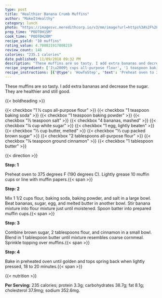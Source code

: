 ```yaml
---
type: post
title: "Healthier Banana Crumb Muffins"
author: "MakeItHealthy"
category: lunch
photo: "https://imagesvc.meredithcorp.io/v3/mm/image?url=https%3A%2F%2Fimages.media-allrecipes.com%2Fuserphotos%2F1117373.jpg"
prep_time: "P0DT0H15M"
cook_time: "P0DT0H20M"
recipe_yield: "10 muffins"
rating_value: 4.780821917808219
review_count: 146
calories: "235.1 calories"
date_published: 11/09/2018 09:32 PM
description: "These muffins are so tasty. I add extra bananas and decrease the sugar. They are healthier and still good."
recipe_ingredient: ['1\u2009½ cups all-purpose flour', '1 teaspoon baking soda', '1 teaspoon baking powder', '½ teaspoon salt', '4 bananas, mashed', '¼ cup white sugar', '1 egg, lightly beaten', '⅓ cup butter, melted', '⅓ cup packed brown sugar', '2 tablespoons all-purpose flour', '⅛ teaspoon ground cinnamon', '1 tablespoon butter']
recipe_instructions: [{'@type': 'HowToStep', 'text': 'Preheat oven to 375 degrees F (190 degrees C). Lightly grease 10 muffin cups or line with muffin papers.\n'}, {'@type': 'HowToStep', 'text': 'Mix 1 1/2 cups flour, baking soda, baking powder, and salt in a large bowl. Beat bananas, sugar, egg, and melted butter in another bowl. Stir banana mixture into flour mixture just until moistened. Spoon batter into prepared muffin cups.\n'}, {'@type': 'HowToStep', 'text': 'Combine brown sugar, 2 tablespoons flour, and cinnamon in a small bowl.  Blend in 1 tablespoon butter until mixture resembles coarse cornmeal. Sprinkle topping over muffins.\n'}, {'@type': 'HowToStep', 'text': 'Bake in preheated oven until golden and tops spring back when lightly pressed, 18 to 20 minutes.\n'}]
---
```


These muffins are so tasty. I add extra bananas and decrease the sugar. They are healthier and still good. 

{{< boldheading >}}

{{< checkbox "1 ½ cups all-purpose flour" >}}
{{< checkbox "1 teaspoon baking soda" >}}
{{< checkbox "1 teaspoon baking powder" >}}
{{< checkbox "½ teaspoon salt" >}}
{{< checkbox "4  bananas, mashed" >}}
{{< checkbox "¼ cup white sugar" >}}
{{< checkbox "1  egg, lightly beaten" >}}
{{< checkbox "⅓ cup butter, melted" >}}
{{< checkbox "⅓ cup packed brown sugar" >}}
{{< checkbox "2 tablespoons all-purpose flour" >}}
{{< checkbox "⅛ teaspoon ground cinnamon" >}}
{{< checkbox "1 tablespoon butter" >}}


{{< direction >}}

**Step: 1**

Preheat oven to 375 degrees F (190 degrees C). Lightly grease 10 muffin cups or line with muffin papers.{{< span >}}

**Step: 2**

Mix 1 1/2 cups flour, baking soda, baking powder, and salt in a large bowl. Beat bananas, sugar, egg, and melted butter in another bowl. Stir banana mixture into flour mixture just until moistened. Spoon batter into prepared muffin cups.{{< span >}}

**Step: 3**

Combine brown sugar, 2 tablespoons flour, and cinnamon in a small bowl.  Blend in 1 tablespoon butter until mixture resembles coarse cornmeal. Sprinkle topping over muffins.{{< span >}}

**Step: 4**

Bake in preheated oven until golden and tops spring back when lightly pressed, 18 to 20 minutes.{{< span >}}

{{< nutrition >}}

**Per Serving:** 235 calories; protein 3.3g; carbohydrates 38.7g; fat 8.1g; cholesterol 37.9mg; sodium 352.6mg.
